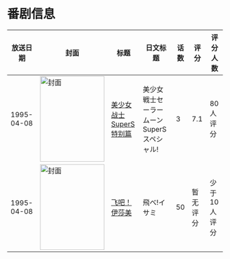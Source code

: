 # 番剧信息

|放送日期|封面|标题|日文标题|话数|评分|评分人数|
|---|---|---|---|---|---|---|
|1995-04-08|<img src="https://lain.bgm.tv/pic/cover/c/8e/f2/27356_8dB82.jpg" alt="封面" style="width:150px;height:200px;object-fit:cover;">|[美少女战士SuperS特别篇](https://bangumi.tv/subject/27356)|美少女戦士セーラームーンSuperS スペシャル!|3|7.1|80人评分|
|1995-04-08|<img src="https://lain.bgm.tv/pic/cover/c/8f/63/80970_600R6.jpg" alt="封面" style="width:150px;height:200px;object-fit:cover;">|[飞吧！伊莎美](https://bangumi.tv/subject/80970)|飛べ!イサミ|50|暂无评分|少于10人评分|
